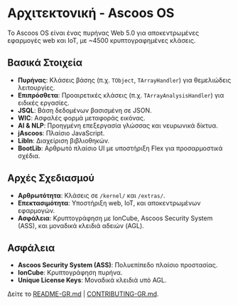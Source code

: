 # Αρχιτεκτονική - Ascoos OS

Το Ascoos OS είναι ένας πυρήνας Web 5.0 για αποκεντρωμένες εφαρμογές web και IoT, με ~4500 κρυπτογραφημένες κλάσεις.

## Βασικά Στοιχεία
- **Πυρήνας**: Κλάσεις βάσης (π.χ. `TObject`, `TArrayHandler`) για θεμελιώδεις λειτουργίες.
- **Επιπρόσθετα**: Προαιρετικές κλάσεις (π.χ. `TArrayAnalysisHandler`) για ειδικές εργασίες.
- **JSQL**: Βάση δεδομένων βασισμένη σε JSON.
- **WIC**: Ασφαλές φορμά μεταφοράς εικόνας.
- **AI & NLP**: Προηγμένη επεξεργασία γλώσσας και νευρωνικά δίκτυα.
- **jAscoos**: Πλαίσιο JavaScript.
- **LibIn**: Διαχείριση βιβλιοθηκών.
- **BootLib**: Αρθρωτό πλαίσιο UI με υποστήριξη Flex για προσαρμοστικά σχέδια.

## Αρχές Σχεδιασμού
- **Αρθρωτότητα**: Κλάσεις σε `/kernel/` και `/extras/`.
- **Επεκτασιμότητα**: Υποστήριξη web, IoT, και αποκεντρωμένων εφαρμογών.
- **Ασφάλεια**: Κρυπτογράφηση με IonCube, Ascoos Security System (ASS), και μοναδικά κλειδιά αδειών (AGL).

## Ασφάλεια
- **Ascoos Security System (ASS)**: Πολυεπίπεδο πλαίσιο προστασίας.
- **IonCube**: Κρυπτογράφηση πυρήνα.
- **Unique License Keys**: Μοναδικά κλειδιά υπό AGL.

Δείτε το [README-GR.md](README-GR.md) | [CONTRIBUTING-GR.md](CONTRIBUTING-GR.md).